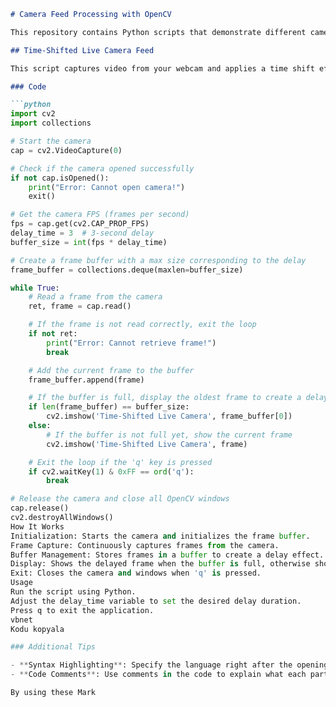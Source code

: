 ```markdown
# Camera Feed Processing with OpenCV

This repository contains Python scripts that demonstrate different camera feed processing techniques using OpenCV. 

## Time-Shifted Live Camera Feed

This script captures video from your webcam and applies a time shift effect by delaying the display of frames.

### Code

```python
import cv2
import collections

# Start the camera
cap = cv2.VideoCapture(0)

# Check if the camera opened successfully
if not cap.isOpened():
    print("Error: Cannot open camera!")
    exit()

# Get the camera FPS (frames per second)
fps = cap.get(cv2.CAP_PROP_FPS)
delay_time = 3  # 3-second delay
buffer_size = int(fps * delay_time)

# Create a frame buffer with a max size corresponding to the delay
frame_buffer = collections.deque(maxlen=buffer_size)

while True:
    # Read a frame from the camera
    ret, frame = cap.read()

    # If the frame is not read correctly, exit the loop
    if not ret:
        print("Error: Cannot retrieve frame!")
        break

    # Add the current frame to the buffer
    frame_buffer.append(frame)

    # If the buffer is full, display the oldest frame to create a delay effect
    if len(frame_buffer) == buffer_size:
        cv2.imshow('Time-Shifted Live Camera', frame_buffer[0])
    else:
        # If the buffer is not full yet, show the current frame
        cv2.imshow('Time-Shifted Live Camera', frame)

    # Exit the loop if the 'q' key is pressed
    if cv2.waitKey(1) & 0xFF == ord('q'):
        break

# Release the camera and close all OpenCV windows
cap.release()
cv2.destroyAllWindows()
How It Works
Initialization: Starts the camera and initializes the frame buffer.
Frame Capture: Continuously captures frames from the camera.
Buffer Management: Stores frames in a buffer to create a delay effect.
Display: Shows the delayed frame when the buffer is full, otherwise shows the current frame.
Exit: Closes the camera and windows when 'q' is pressed.
Usage
Run the script using Python.
Adjust the delay_time variable to set the desired delay duration.
Press q to exit the application.
vbnet
Kodu kopyala

### Additional Tips

- **Syntax Highlighting**: Specify the language right after the opening triple backticks (e.g., `python` for Python code). This helps with syntax highlighting on platforms that support it, like GitHub.
- **Code Comments**: Use comments in the code to explain what each part does, as shown in the example above.

By using these Mark
